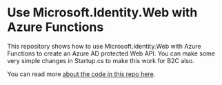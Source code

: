 # Use Microsoft.Identity.Web with Azure Functions

This repository shows how to use Microsoft.Identity.Web with Azure Functions to create an Azure AD protected Web API.
You can make some very simple changes in Startup.cs to make this work for B2C also.

You can read more [about the code in this repo here](https://winsmarts.com/use-microsoft-identity-web-with-azure-functions-2a5c52824578).